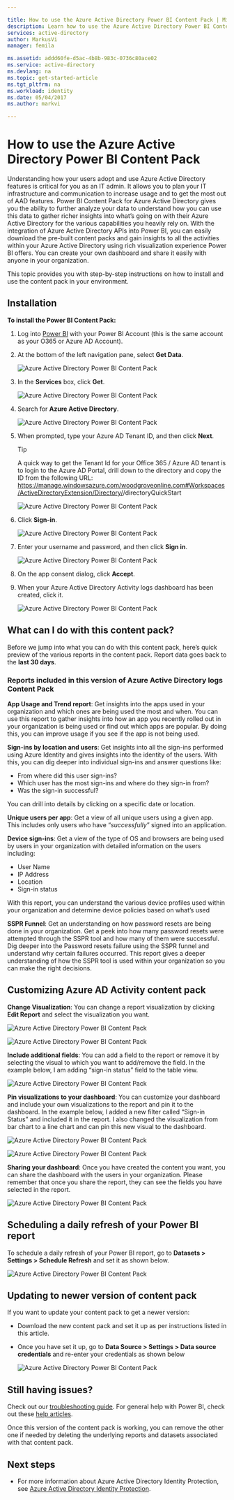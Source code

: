 ```yaml
---

title: How to use the Azure Active Directory Power BI Content Pack | Microsoft Docs
description: Learn how to use the Azure Active Directory Power BI Content Pack
services: active-directory
author: MarkusVi
manager: femila

ms.assetid: addd60fe-d5ac-4b8b-983c-0736c80ace02
ms.service: active-directory
ms.devlang: na
ms.topic: get-started-article
ms.tgt_pltfrm: na
ms.workload: identity
ms.date: 05/04/2017
ms.author: markvi

---
```

# How to use the Azure Active Directory Power BI Content Pack

Understanding how your users adopt and use Azure Active Directory features is critical for you as an IT admin. It allows you to plan your IT infrastructure and communication to increase usage and to get the most out of AAD features. Power BI Content Pack for Azure Active Directory gives you the ability to further analyze your data to understand how you can use this data to gather richer insights into what’s going on with their Azure Active Directory for the various capabilities you heavily rely on.  With the integration of Azure Active Directory APIs into Power BI, you can easily download the pre-built content packs and gain insights to all the activities within your Azure Active Directory using rich visualization experience Power BI offers. You can create your own dashboard and share it easily with anyone in your organization. 

This topic provides you with step-by-step instructions on how to install and use the content pack in your environment.

## Installation  

**To install the Power BI Content Pack:**

1. Log into [Power BI](https://app.powerbi.com/groups/me/getdata/services) with your Power BI Account (this is the same account as your O365 or Azure AD Account).

2. At the bottom of the left navigation pane, select **Get Data**.

    ![Azure Active Directory Power BI Content Pack](./media/active-directory-reporting-power-bi-content-pack-how-to/01.png)
 
3. In the **Services** box, click **Get**.
   
    ![Azure Active Directory Power BI Content Pack](./media/active-directory-reporting-power-bi-content-pack-how-to/02.png)

4.	Search for **Azure Active Directory**.

    ![Azure Active Directory Power BI Content Pack](./media/active-directory-reporting-power-bi-content-pack-how-to/03.png)
 
5.	When prompted, type your Azure AD Tenant ID, and then click **Next**.

    > [!TIP] 
    > A quick way to get the Tenant Id for your Office 365 / Azure AD tenant is to login to the Azure AD Portal, drill down to the directory and copy the ID from the following URL: https://manage.windowsazure.com/woodgroveonline.com#Workspaces/ActiveDirectoryExtension/Directory/<tenantid>/directoryQuickStart

    ![Azure Active Directory Power BI Content Pack](./media/active-directory-reporting-power-bi-content-pack-how-to/04.png) 

6.	Click **Sign-in**. 
 
    ![Azure Active Directory Power BI Content Pack](./media/active-directory-reporting-power-bi-content-pack-how-to/05.png) 



7.	Enter your username and password, and then click **Sign in**.
 
    ![Azure Active Directory Power BI Content Pack](./media/active-directory-reporting-power-bi-content-pack-how-to/06.png) 

8.	On the app consent dialog, click **Accept**.
 
9.	When your Azure Active Directory Activity logs dashboard has been created, click it.
 
    ![Azure Active Directory Power BI Content Pack](./media/active-directory-reporting-power-bi-content-pack-how-to/08.png) 

## What can I do with this content pack?

Before we jump into what you can do with this content pack, here’s quick preview of the various reports in the content pack. Report data goes back to the **last 30 days**.

### Reports included in this version of Azure Active Directory logs Content Pack

**App Usage and Trend report**:  Get insights into the apps used in your organization and which ones are being used the most and when. You can use this report to gather insights into how an app you recently rolled out in your organization is being used or find out which apps are popular. By doing this, you can improve usage if you see if the app is not being used.

**Sign-ins by location and users**: Get insights into all the sign-ins performed using Azure Identity and gives insights into the identity of the users. With this, you can dig deeper into individual sign-ins and answer questions like:

- From where did this user sign-ins?
- Which user has the most sign-ins and where do they sign-in from? 
- Was the sign-in successful?  
 
You can drill into details by clicking on a specific date or location.

**Unique users per app**:  Get a view of all unique users using a given app. This includes only users who have “*successfully*” signed into an application.

**Device sign-ins**: Get a view of the type of OS and browsers are being used by users in your organization with detailed information on the users including:

- User Name
- IP Address
- Location 
- Sign-in status 

With this report, you can understand the various device profiles used within your organization and determine device policies based on what’s used

**SSPR Funnel**: Get an understanding on how password resets are being done in your organization. Get a peek into how many password resets were attempted through the SSPR tool and how many of them were successful. Dig deeper into the Password resets failure using the SSPR funnel and understand why certain failures occurred. This report gives a deeper understanding of how the SSPR tool is used within your organization so you can make the right decisions.

## Customizing Azure AD Activity content pack

**Change Visualization**:  You can change a report visualization by clicking **Edit Report** and select the visualization you want.
 
![Azure Active Directory Power BI Content Pack](./media/active-directory-reporting-power-bi-content-pack-how-to/09.png) 
 
![Azure Active Directory Power BI Content Pack](./media/active-directory-reporting-power-bi-content-pack-how-to/10.png) 

**Include additional fields**:  You can add a field to the report or remove it by selecting the visual to which you want to add/remove the field. In the example below, I am adding “sign-in status” field to the table view. 
 
![Azure Active Directory Power BI Content Pack](./media/active-directory-reporting-power-bi-content-pack-how-to/11.png) 

**Pin visualizations to your dashboard**:  You can customize your dashboard and include your own visualizations to the report and pin it to the dashboard. In the example below, I added a new filter called “Sign-in Status” and included it in the report. I also changed the visualization from bar chart to a line chart and can pin this new visual to the dashboard.

![Azure Active Directory Power BI Content Pack](./media/active-directory-reporting-power-bi-content-pack-how-to/12.png) 

![Azure Active Directory Power BI Content Pack](./media/active-directory-reporting-power-bi-content-pack-how-to/13.png) 
 

 


**Sharing your dashboard**: Once you have created the content you want, you can share the dashboard with the users in your organization. Please remember that once you share the report, they can see the fields you have selected in the report.
 
![Azure Active Directory Power BI Content Pack](./media/active-directory-reporting-power-bi-content-pack-how-to/14.png) 



## Scheduling a daily refresh of your Power BI report

To schedule a daily refresh of your Power BI report, go to **Datasets > Settings > Schedule Refresh** and set it as shown below.
 
![Azure Active Directory Power BI Content Pack](./media/active-directory-reporting-power-bi-content-pack-how-to/15.png) 

## Updating to newer version of content pack

If you want to update your content pack to get a newer version:

- Download the new content pack and set it up as per instructions listed in this article.

- Once you have set it up, go to **Data Source > Settings > Data source credentials** and re-enter your credentials as shown below

    ![Azure Active Directory Power BI Content Pack](./media/active-directory-reporting-power-bi-content-pack-how-to/16.png) 



## Still having issues? 

Check out our [troubleshooting guide](active-directory-reporting-troubleshoot-content-pack.md). For general help with Power BI, check out these [help articles](https://powerbi.microsoft.com/en-us/documentation/powerbi-service-get-started/).
 
Once this version of the content pack is working, you can remove the other one if needed by deleting the underlying reports and datasets associated with that content pack.

## Next steps

- For more information about Azure Active Directory Identity Protection, see [Azure Active Directory Identity Protection](active-directory-identityprotection.md).

